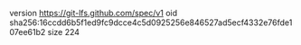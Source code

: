 version https://git-lfs.github.com/spec/v1
oid sha256:16ccdd6b5f1ed9fc9dcce4c5d0925256e846527ad5ecf4332e76fde107ee61b2
size 224
